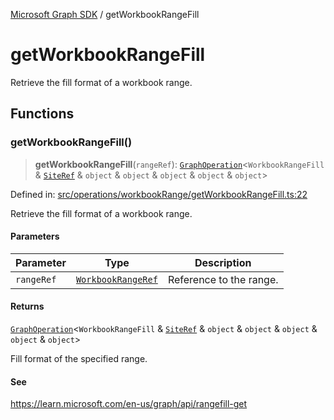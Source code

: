 [Microsoft Graph SDK](README.md) / getWorkbookRangeFill

# getWorkbookRangeFill

Retrieve the fill format of a workbook range.

## Functions

### getWorkbookRangeFill()

> **getWorkbookRangeFill**(`rangeRef`): [`GraphOperation`](GraphOperation.md#graphoperation)\<`WorkbookRangeFill` & [`SiteRef`](SiteRef.md#siteref) & `object` & `object` & `object` & `object` & `object`\>

Defined in: [src/operations/workbookRange/getWorkbookRangeFill.ts:22](https://github.com/Future-Secure-AI/microsoft-graph/blob/main/src/operations/workbookRange/getWorkbookRangeFill.ts#L22)

Retrieve the fill format of a workbook range.

#### Parameters

| Parameter | Type | Description |
| ------ | ------ | ------ |
| `rangeRef` | [`WorkbookRangeRef`](WorkbookRangeRef.md#workbookrangeref) | Reference to the range. |

#### Returns

[`GraphOperation`](GraphOperation.md#graphoperation)\<`WorkbookRangeFill` & [`SiteRef`](SiteRef.md#siteref) & `object` & `object` & `object` & `object` & `object`\>

Fill format of the specified range.

#### See

https://learn.microsoft.com/en-us/graph/api/rangefill-get
